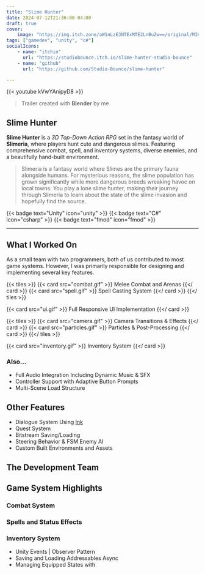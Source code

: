 ```yaml
---
title: "Slime Hunter"
date: 2024-07-12T21:36:00-04:00
draft: true
cover:
    image: "https://img.itch.zone/aW1nLzE3NTExMTE2LnBuZw==/original/MIHxmP.png"
tags: ["gamedev", "unity", "c#"]
socialIcons:
    - name: "itchio"
      url: "https://studiobounce.itch.io/slime-hunter-studio-bounce"
    - name: "github"
      url: "https://github.com/Studio-Bounce/slime-hunter"

---
```


{{< youtube kVwYAnipyD8 >}}

> Trailer created with **Blender** by me

## Slime Hunter

**Slime Hunter** is a *3D Top-Down Action RPG* set in the fantasy world of **Slimeria**, where players hunt cute and dangerous slimes. Featuring comprehensive combat, spell, and inventory systems, diverse enemies, and a beautifully hand-built environment.

> Slimeria is a fantasy world where Slimes are the primary fauna alongside humans. For mysterious reasons, the slime population has grown significantly while more dangerous breeds wreaking havoc on local towns. You play a lone slime hunter, making their journey through Slimeria to learn about the state of the slime invasion and hopefully find the source.

{{< badge text="Unity" icon="unity" >}}
{{< badge text="C#" icon="csharp" >}}
{{< badge text="fmod" icon="fmod" >}}

---

## What I Worked On

As a small team with two programmers, both of us contributed to most game systems. However, I was primarily responsible for designing and implementing several key features.

{{< tiles >}}
    {{< card src="combat.gif" >}}
        Melee Combat and Arenas
    {{</ card >}}
    {{< card src="spell.gif" >}}
        Spell Casting System
    {{</ card >}}
{{</ tiles >}}

{{< card src="ui.gif" >}}
    Full Responsive UI Implementation
{{</ card >}}

{{< tiles >}}
    {{< card src="camera.gif" >}}
        Camera Transitions & Effects
    {{</ card >}}
    {{< card src="particles.gif" >}}
        Particles & Post-Processing
    {{</ card >}}
{{</ tiles >}}

{{< card src="inventory.gif" >}}
    Inventory System
{{</ card >}}

### Also...

- Full Audio Integration Including Dynamic Music & SFX
- Controller Support with Adaptive Button Prompts
- Multi-Scene Load Structure

## Other Features

- Dialogue System Using [Ink](https://www.inklestudios.com/ink/)
- Quest System
- Bitstream Saving/Loading
- Steering Behavior & FSM Enemy AI
- Custom Built Environments and Assets

## The Development Team

## Game System Highlights

### Combat System

### Spells and Status Effects

### Inventory System

- Unity Events | Observer Pattern
- Saving and Loading Addressables Async
- Managing Equipped States with